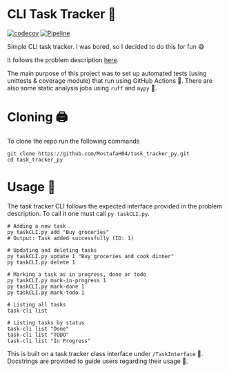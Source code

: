 # CLI Task Tracker 📝
[![codecov](https://codecov.io/gh/MostafaH04/task_tracker_py/graph/badge.svg?token=Z1Y0KH7JDC)](https://codecov.io/gh/MostafaH04/task_tracker_py)
[![Pipeline](https://github.com/MostafaH04/task_tracker_py/actions/workflows/ci.yaml/badge.svg)](https://github.com/MostafaH04/task_tracker_py/actions/workflows/ci.yaml)

Simple CLI task tracker. I was bored, so I decided to do this for fun 😅

It follows the problem description [here](https://roadmap.sh/projects/task-tracker).

The main purpose of this project was to set up automated tests (using unittests & coverage module) that run using GitHub Actions 🚀. There are also some static analysis jobs using `ruff` and `mypy` 📃.

# Cloning 🖨️
To clone the repo run the following commands
```
git clone https://github.com/MostafaH04/task_tracker_py.git
cd task_tracker_py
```

# Usage 🚢
The task tracker CLI follows the expected interface provided in the problem description. To call it one must call `py taskCLI.py`.

```
# Adding a new task
py taskCLI.py add "Buy groceries"
# Output: Task added successfully (ID: 1)

# Updating and deleting tasks
py taskCLI.py update 1 "Buy groceries and cook dinner"
py taskCLI.py delete 1

# Marking a task as in progress, done or todo
py taskCLI.py mark-in-progress 1
py taskCLI.py mark-done 1
py taskCLI.py mark-todo 1

# Listing all tasks
task-cli list

# Listing tasks by status
task-cli list "Done"
task-cli list "TODO"
task-cli list "In Progress"
```

This is built on a task tracker class interface under `/TaskInterface` 🔭. Docstrings are provided to guide users regarding their usage 📰.
